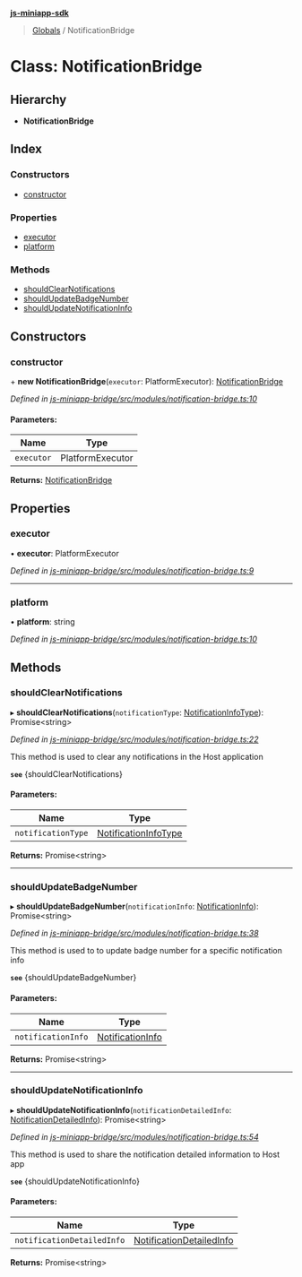 **[js-miniapp-sdk](../README.md)**

> [Globals](../README.md) / NotificationBridge

# Class: NotificationBridge

## Hierarchy

* **NotificationBridge**

## Index

### Constructors

* [constructor](notificationbridge.md#constructor)

### Properties

* [executor](notificationbridge.md#executor)
* [platform](notificationbridge.md#platform)

### Methods

* [shouldClearNotifications](notificationbridge.md#shouldclearnotifications)
* [shouldUpdateBadgeNumber](notificationbridge.md#shouldupdatebadgenumber)
* [shouldUpdateNotificationInfo](notificationbridge.md#shouldupdatenotificationinfo)

## Constructors

### constructor

\+ **new NotificationBridge**(`executor`: PlatformExecutor): [NotificationBridge](notificationbridge.md)

*Defined in [js-miniapp-bridge/src/modules/notification-bridge.ts:10](https://github.com/rakutentech/js-miniapp/blob/b0ef4a6/js-miniapp-bridge/src/modules/notification-bridge.ts#L10)*

#### Parameters:

Name | Type |
------ | ------ |
`executor` | PlatformExecutor |

**Returns:** [NotificationBridge](notificationbridge.md)

## Properties

### executor

•  **executor**: PlatformExecutor

*Defined in [js-miniapp-bridge/src/modules/notification-bridge.ts:9](https://github.com/rakutentech/js-miniapp/blob/b0ef4a6/js-miniapp-bridge/src/modules/notification-bridge.ts#L9)*

___

### platform

•  **platform**: string

*Defined in [js-miniapp-bridge/src/modules/notification-bridge.ts:10](https://github.com/rakutentech/js-miniapp/blob/b0ef4a6/js-miniapp-bridge/src/modules/notification-bridge.ts#L10)*

## Methods

### shouldClearNotifications

▸ **shouldClearNotifications**(`notificationType`: [NotificationInfoType](../enums/notificationinfotype.md)): Promise\<string>

*Defined in [js-miniapp-bridge/src/modules/notification-bridge.ts:22](https://github.com/rakutentech/js-miniapp/blob/b0ef4a6/js-miniapp-bridge/src/modules/notification-bridge.ts#L22)*

This method is used to clear any notifications in the Host application

**`see`** {shouldClearNotifications}

#### Parameters:

Name | Type |
------ | ------ |
`notificationType` | [NotificationInfoType](../enums/notificationinfotype.md) |

**Returns:** Promise\<string>

___

### shouldUpdateBadgeNumber

▸ **shouldUpdateBadgeNumber**(`notificationInfo`: [NotificationInfo](../interfaces/notificationinfo.md)): Promise\<string>

*Defined in [js-miniapp-bridge/src/modules/notification-bridge.ts:38](https://github.com/rakutentech/js-miniapp/blob/b0ef4a6/js-miniapp-bridge/src/modules/notification-bridge.ts#L38)*

This method is used to to update badge number for a specific notification info

**`see`** {shouldUpdateBadgeNumber}

#### Parameters:

Name | Type |
------ | ------ |
`notificationInfo` | [NotificationInfo](../interfaces/notificationinfo.md) |

**Returns:** Promise\<string>

___

### shouldUpdateNotificationInfo

▸ **shouldUpdateNotificationInfo**(`notificationDetailedInfo`: [NotificationDetailedInfo](../interfaces/notificationdetailedinfo.md)): Promise\<string>

*Defined in [js-miniapp-bridge/src/modules/notification-bridge.ts:54](https://github.com/rakutentech/js-miniapp/blob/b0ef4a6/js-miniapp-bridge/src/modules/notification-bridge.ts#L54)*

This method is used to share the notification detailed information to Host app

**`see`** {shouldUpdateNotificationInfo}

#### Parameters:

Name | Type |
------ | ------ |
`notificationDetailedInfo` | [NotificationDetailedInfo](../interfaces/notificationdetailedinfo.md) |

**Returns:** Promise\<string>
